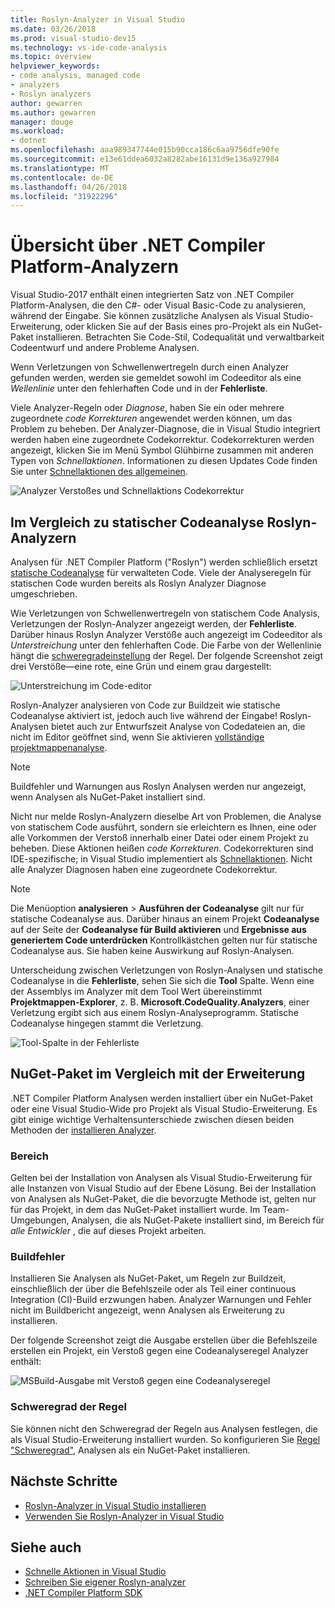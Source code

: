```yaml
---
title: Roslyn-Analyzer in Visual Studio
ms.date: 03/26/2018
ms.prod: visual-studio-dev15
ms.technology: vs-ide-code-analysis
ms.topic: overview
helpviewer_keywords:
- code analysis, managed code
- analyzers
- Roslyn analyzers
author: gewarren
ms.author: gewarren
manager: douge
ms.workload:
- dotnet
ms.openlocfilehash: aaa989347744e015b90cca186c6aa9756dfe90fe
ms.sourcegitcommit: e13e61ddea6032a8282abe16131d9e136a927984
ms.translationtype: MT
ms.contentlocale: de-DE
ms.lasthandoff: 04/26/2018
ms.locfileid: "31922296"
---
```

# <a name="overview-of-net-compiler-platform-analyzers"></a>Übersicht über .NET Compiler Platform-Analyzern

Visual Studio-2017 enthält einen integrierten Satz von .NET Compiler Platform-Analysen, die den C#- oder Visual Basic-Code zu analysieren, während der Eingabe. Sie können zusätzliche Analysen als Visual Studio-Erweiterung, oder klicken Sie auf der Basis eines pro-Projekt als ein NuGet-Paket installieren. Betrachten Sie Code-Stil, Codequalität und verwaltbarkeit Codeentwurf und andere Probleme Analysen.

Wenn Verletzungen von Schwellenwertregeln durch einen Analyzer gefunden werden, werden sie gemeldet sowohl im Codeeditor als eine *Wellenlinie* unter den fehlerhaften Code und in der **Fehlerliste**.

Viele Analyzer-Regeln oder *Diagnose*, haben Sie ein oder mehrere zugeordnete *code Korrekturen* angewendet werden können, um das Problem zu beheben. Der Analyzer-Diagnose, die in Visual Studio integriert werden haben eine zugeordnete Codekorrektur. Codekorrekturen werden angezeigt, klicken Sie im Menü Symbol Glühbirne zusammen mit anderen Typen von *Schnellaktionen*. Informationen zu diesen Updates Code finden Sie unter [Schnellaktionen des allgemeinen](../ide/common-quick-actions.md).

![Analyzer Verstoßes und Schnellaktions Codekorrektur](../code-quality/media/built-in-analyzer-code-fix.png)

## <a name="roslyn-analyzers-vs-static-code-analysis"></a>Im Vergleich zu statischer Codeanalyse Roslyn-Analyzern

Analysen für .NET Compiler Platform ("Roslyn") werden schließlich ersetzt [statische Codeanalyse](../code-quality/code-analysis-for-managed-code-overview.md) für verwalteten Code. Viele der Analyseregeln für statischen Code wurden bereits als Roslyn Analyzer Diagnose umgeschrieben.

Wie Verletzungen von Schwellenwertregeln von statischem Code Analysis, Verletzungen der Roslyn-Analyzer angezeigt werden, der **Fehlerliste**. Darüber hinaus Roslyn Analyzer Verstöße auch angezeigt im Codeeditor als *Unterstreichung* unter den fehlerhaften Code. Die Farbe von der Wellenlinie hängt die [schweregradeinstellung](../code-quality/use-roslyn-analyzers.md#rule-severity) der Regel. Der folgende Screenshot zeigt drei Verstöße&mdash;eine rote, eine Grün und einem grau dargestellt:

![Unterstreichung im Code-editor](media/diagnostics-severity-colors.png)

Roslyn-Analyzer analysieren von Code zur Buildzeit wie statische Codeanalyse aktiviert ist, jedoch auch live während der Eingabe! Roslyn-Analysen bietet auch zur Entwurfszeit Analyse von Codedateien an, die nicht im Editor geöffnet sind, wenn Sie aktivieren [vollständige projektmappenanalyse](../code-quality/how-to-enable-and-disable-full-solution-analysis-for-managed-code.md#to-toggle-full-solution-analysis).

> [!NOTE]
> Buildfehler und Warnungen aus Roslyn Analysen werden nur angezeigt, wenn Analysen als NuGet-Paket installiert sind.

Nicht nur melde Roslyn-Analyzern dieselbe Art von Problemen, die Analyse von statischem Code ausführt, sondern sie erleichtern es Ihnen, eine oder alle Vorkommen der Verstoß innerhalb einer Datei oder einem Projekt zu beheben. Diese Aktionen heißen *code Korrekturen*. Codekorrekturen sind IDE-spezifische; in Visual Studio implementiert als [Schnellaktionen](../ide/quick-actions.md). Nicht alle Analyzer Diagnosen haben eine zugeordnete Codekorrektur.

> [!NOTE]
> Die Menüoption **analysieren** > **Ausführen der Codeanalyse** gilt nur für statische Codeanalyse aus. Darüber hinaus an einem Projekt **Codeanalyse** auf der Seite der **Codeanalyse für Build aktivieren** und **Ergebnisse aus generiertem Code unterdrücken** Kontrollkästchen gelten nur für statische Codeanalyse aus. Sie haben keine Auswirkung auf Roslyn-Analysen.

Unterscheidung zwischen Verletzungen von Roslyn-Analysen und statische Codeanalyse in die **Fehlerliste**, sehen Sie sich die **Tool** Spalte. Wenn eine der Assemblys im Analyzer mit dem Tool Wert übereinstimmt **Projektmappen-Explorer**, z. B. **Microsoft.CodeQuality.Analyzers**, einer Verletzung ergibt sich aus einem Roslyn-Analyseprogramm. Statische Codeanalyse hingegen stammt die Verletzung.

![Tool-Spalte in der Fehlerliste](media/code-analysis-tool-in-error-list.png)

## <a name="nuget-package-vs-extension"></a>NuGet-Paket im Vergleich mit der Erweiterung

.NET Compiler Platform Analysen werden installiert über ein NuGet-Paket oder eine Visual Studio-Wide pro Projekt als Visual Studio-Erweiterung. Es gibt einige wichtige Verhaltensunterschiede zwischen diesen beiden Methoden der [installieren Analyzer](../code-quality/install-roslyn-analyzers.md).

### <a name="scope"></a>Bereich

Gelten bei der Installation von Analysen als Visual Studio-Erweiterung für alle Instanzen von Visual Studio auf der Ebene Lösung. Bei der Installation von Analysen als NuGet-Paket, die die bevorzugte Methode ist, gelten nur für das Projekt, in dem das NuGet-Paket installiert wurde. Im Team-Umgebungen, Analysen, die als NuGet-Pakete installiert sind, im Bereich für *alle Entwickler* , die auf dieses Projekt arbeiten.

### <a name="build-errors"></a>Buildfehler

Installieren Sie Analysen als NuGet-Paket, um Regeln zur Buildzeit, einschließlich der über die Befehlszeile oder als Teil einer continuous Integration (CI)-Build erzwungen haben. Analyzer Warnungen und Fehler nicht im Buildbericht angezeigt, wenn Analysen als Erweiterung zu installieren.

Der folgende Screenshot zeigt die Ausgabe erstellen über die Befehlszeile erstellen ein Projekt, ein Verstoß gegen eine Codeanalyseregel Analyzer enthält:

![MSBuild-Ausgabe mit Verstoß gegen eine Codeanalyseregel](media/command-line-build-analyzers.png)

### <a name="rule-severity"></a>Schweregrad der Regel

Sie können nicht den Schweregrad der Regeln aus Analysen festlegen, die als Visual Studio-Erweiterung installiert wurden. So konfigurieren Sie [Regel "Schweregrad"](../code-quality/use-roslyn-analyzers.md#rule-severity), Analysen als ein NuGet-Paket installieren.

## <a name="next-steps"></a>Nächste Schritte

- [Roslyn-Analyzer in Visual Studio installieren](../code-quality/install-roslyn-analyzers.md)
- [Verwenden Sie Roslyn-Analyzer in Visual Studio](../code-quality/use-roslyn-analyzers.md)

## <a name="see-also"></a>Siehe auch

- [Schnelle Aktionen in Visual Studio](../ide/quick-actions.md)
- [Schreiben Sie eigener Roslyn-analyzer](../extensibility/getting-started-with-roslyn-analyzers.md)
- [.NET Compiler Platform SDK](/dotnet/csharp/roslyn-sdk/)